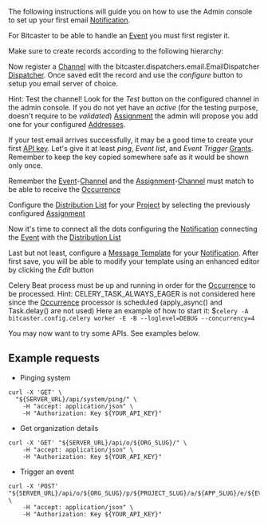 The following instructions will guide you on how to use the Admin console to set up your first email
[Notification](notification).

For Bitcaster to be able to handle an [Event](event) you must first register it.

Make sure to create records according to the following hierarchy:



Now register a [Channel](channel) with the bitcaster.dispatchers.email.EmailDispatcher [Dispatcher](dispatcher).
Once saved edit the record and use the *configure* button to setup you email server of choice.

Hint: Test the channel! Look for the *Test* button on the configured channel in the admin console.
If you do not yet have an _active_ (for the testing purpose, doesn't require to be _validated_) [Assignment](assignment) the admin will propose you add one for your configured
[Addresses](address).

If your test email arrives successfully, it may be a good time to create your first [API key](api-key).
Let's give it at least _ping_, _Event list_, and _Event Trigger_ [Grants](grant).
Remember to keep the key copied somewhere safe as it would be shown only once.

[//]: # (TODO: Assignment Validation feature documention: seams not used... the only part of the code where Assignment.validated is used, AddressManager.valid, is never referenced)

Remember the [Event](event)-[Channel](channel) and the [Assignment](assignment)-[Channel](channel) must match to be
able to receive the [Occurrence](occurrence)

Configure the [Distribution List](distributionlist) for your [Project](project) by selecting the previously configured [Assignment](assignment)

Now it's time to connect all the dots configuring the [Notification](notification) connecting the [Event](event) with the [Distribution List](distributionlist)

Last but not least, configure a [Message Template](message) for your [Notification](notification).
After first save, you will be able to modify your template using an enhanced editor by clicking the *Edit* button 

Celery Beat process must be up and running in order for the [Occurrence](occurence) to be processed.
Hint: CELERY_TASK_ALWAYS_EAGER is not considered here since the [Occurrence](occurence) processor is scheduled (apply_async() and Task.delay() are not used)
Here an example of how to start it: $`celery -A bitcaster.config.celery worker -E -B --loglevel=DEBUG --concurrency=4`

You may now want to try some APIs. See examples below.

## Example requests

- Pinging system

```shell
curl -X 'GET' \
  "${SERVER_URL}/api/system/ping/" \
    -H "accept: application/json" \
    -H "Authorization: Key ${YOUR_API_KEY}"
```

- Get organization details

```shell
curl -X 'GET' "${SERVER_URL}/api/o/${ORG_SLUG}/" \
    -H "accept: application/json" \
    -H "Authorization: Key ${YOUR_API_KEY}"
```

- Trigger an event

```shell
curl -X 'POST' "${SERVER_URL}/api/o/${ORG_SLUG}/p/${PROJECT_SLUG}/a/${APP_SLUG}/e/${EVENT_SLUG}/trigger/" \
    -H "accept: application/json" \
    -H "Authorization: Key ${YOUR_API_KEY}"
```
